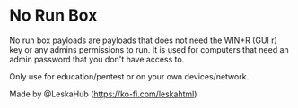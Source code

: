 # No Run Box
 No run box payloads are payloads that does not need the WIN+R (GUI r) key or any admins permissions to run. It is used for computers that need an admin password that you don't have access to.


 Only use for education/pentest or on your own devices/network.

 Made by @LeskaHub (https://ko-fi.com/leskahtml)